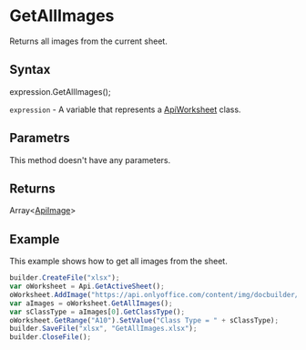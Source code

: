 # GetAllImages

Returns all images from the current sheet.

## Syntax

expression.GetAllImages();

`expression` - A variable that represents a [ApiWorksheet](../ApiWorksheet.md) class.

## Parametrs

This method doesn't have any parameters.

## Returns

Array<[ApiImage](../../ApiImage/ApiImage.md)>


## Example

This example shows how to get all images from the sheet.

```javascript
builder.CreateFile("xlsx");
var oWorksheet = Api.GetActiveSheet();
oWorksheet.AddImage("https://api.onlyoffice.com/content/img/docbuilder/examples/coordinate_aspects.png", 60 * 36000, 35 * 36000, 0, 2 * 36000, 0, 3 * 36000);
var aImages = oWorksheet.GetAllImages();
var sClassType = aImages[0].GetClassType();
oWorksheet.GetRange("A10").SetValue("Class Type = " + sClassType);
builder.SaveFile("xlsx", "GetAllImages.xlsx");
builder.CloseFile();
```